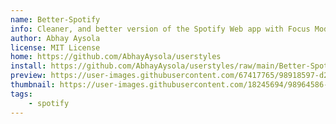 ```yaml
---
name: Better-Spotify
info: Cleaner, and better version of the Spotify Web app with Focus Mode to remove distractions.
author: Abhay Aysola
license: MIT License
home: https://github.com/AbhayAysola/userstyles
install: https://github.com/AbhayAysola/userstyles/raw/main/Better-Spotify.user.styl
preview: https://user-images.githubusercontent.com/67417765/98918597-d25e9980-24f3-11eb-9da9-0bc3d02e6e91.png
thumbnail: https://user-images.githubusercontent.com/18245694/98964586-48b9c680-2509-11eb-850e-d0c54b89773a.png
tags:
    - spotify
---
```

